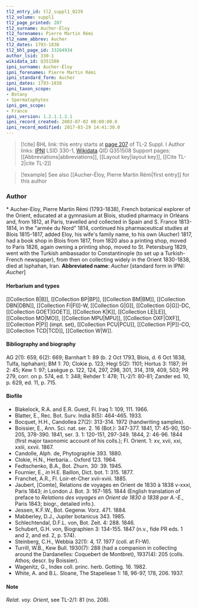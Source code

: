 ```yaml
---
tl2_entry_id: tl2_suppl1_0239
tl2_volume: suppl1
tl2_page_printed: 207
tl2_surname: Aucher-Éloy
tl2_forenames: Pierre Martin Rémi
tl2_name_abbrev: Aucher
tl2_dates: 1793-1838
tl2_bhl_page_id: 33264934
author_lsid: 330-1
wikidata_id: Q351508
ipni_surname: Aucher-Éloy
ipni_forenames: Pierre Martin Rémi
ipni_standard_form: Aucher
ipni_dates: 1793-1838
ipni_taxon_scope: 
- Botany
- Spermatophytes
ipni_geo_scope: 
- France
ipni_version: 1.2.1.1.2.1
ipni_record_created: 2003-07-02 00:00:00.0
ipni_record_modified: 2017-03-29 14:41:30.0
---
```


> [!cite] BHL link: this entry starts at [page 207](https://www.biodiversitylibrary.org/page/33264934) of TL-2 Suppl. I
> Author links: [IPNI](https://www.ipni.org/a/330-1) LSID 330-1, [Wikidata](https://www.wikidata.org/wiki/Q351508) QID Q351508
> Support pages: [[Abbreviations|abbreviations]], [[Layout key|layout key]], [[Cite TL-2|cite TL-2]]

> [!example] See also [[Aucher-Éloy, Pierre Martin Rémi|first entry]] for this author

### Author

\* Aucher-Eloy, Pierre Martin Rémi (1793-1838), French botanical explorer of the Orient, educated at a gymnasium at Blois, studied pharmacy in Orléans and, from 1812, at Paris, travelled and collected in Spain and S. France 1813-1814, in the "armée du Nord" 1814, continued his pharmaceutical studies at Blois 1815-1817, added Eloy, his wife's family name, to his own (Aucher) 1817, had a book shop in Blois from 1817, from 1820 also a printing shop, moved to Paris 1826, again owning a printing shop, moved to St. Petersburg 1829, went with the Turkish ambassador to Constantinople (to set up a Turkish-French newspaper), from then on collecting widely in the Orient 1830-1838, died at Isphahan, Iran. 
**Abbreviated name**: *Aucher* \[standard form in IPNI: *Aucher*\]

#### Herbarium and types

[[Collection B|B]], [[Collection BP|BP]], [[Collection BM|BM]], [[Collection DBN|DBN]], [[Collection FI|FI]]-W, [[Collection G|G]], [[Collection G|G]]-DC, [[Collection GOET|GOET]], [[Collection K|K]], [[Collection LE|LE]], [[Collection MO|MO]], [[Collection MPU|MPU]], [[Collection OXF|OXF]], [[Collection P|P]] (impt. set), [[Collection PCU|PCU]], [[Collection P|P]]-CO, [[Collection TCD|TCD]], [[Collection W|W]].

#### Bibliography and biography

AG 2(1): 659, 6(2): 669; Barnhart 1: 89 (b. 2 Oct 1793, Blois, d. 6 Oct 1838, Tulfa, Isphahan); BM 1: 70; Clokie p. 123; Hegi 5(2): 1101; Hortus 3: 1187; IH 2: 45; Kew 1: 97; Lasègue p. 122, 124, 297, 298, 301, 314, 319, 409, 503; PR 279, corr. on p. 574, ed. 1: 348; Rehder 1: 478; TL-2/1: 80-81; Zander ed. 10, p. 629, ed. 11, p. 715.

#### Biofile

- Blakelock, R.A. and E.R. Guest, Fl. Iraq 1: 109, 111. 1966.
- Blatter, E., Rec. Bot. Surv. India 8(5): 464-465. 1933.
- Bocquet, H.H., Candollea 27(2): 313-314. 1972 (handwriting samples).
- Boissier, E., Ann. Sci. nat. ser. 2. 16 (Bot.): 347-377. 1841, 17: 45-90, 150-205, 378-390. 1841, ser. 3. 1: 120-151, 297-349. 1844, 2: 46-96. 1844 (first major taxonomic account of his colls.); Fl. Orient. 1: xv, xvii, xxi, xxiii, xxvii. 1867.
- Candolle, Alph. de, Phytographie 393. 1880.
- Clokie, H.N., Herbaria... Oxford 123. 1964.
- Fedtschenko, B.A., Bot. Zhurn. 30: 39. 1945.
- Fournier, E., *in* H.E. Baillon, Dict. bot. 1: 315. 1877.
- Franchet, A.R., Fl. Loir-et-Cher xvii-xviii. 1885.
- Jaubert, \[Comte\], Relations de voyages en Orient de 1830 à 1838 v-xxxi, Paris 1843; *in* London J. Bot. 3: 167-185. 1844 (English translation of preface to *Relations des voyages en Orient de 1830 à 1838 par A.-E.*, Paris 1843; biogr., detailed info.).
- Jessen, K.F.W., Bot. Gegenw. Vorz. 471. 1884.
- Mabberley, D.J., Jupiter botanicus 343. 1985.
- Schlechtendal, D.F.L. von, Bot. Zeit. 4: 288. 1846.
- Schubert, G.H. von, Biographien 3: 134-155. 1847 (n.v., fide PR eds. 1 and 2, and ed. 2, p. 574).
- Steinberg, C.H., Webbia 32(1): 4, 17. 1977 (coll. at FI-W).
- Turrill, W.B., Kew Bull. 1930(7): 288 (had a companion in collecting around the Dardanelles: Coquebert de Montbret), 1937(4): 205 (colls. Athos; descr. by Boissier).
- Wagenitz, G., Index coll. princ. herb. Gotting. 16. 1982.
- White, A. and B.L. Sloane, The Stapelieae 1: 18, 96-97, 178, 206. 1937.

#### Note

*Relat. voy. Orient*, see TL-2/1: 81 (no. 208).

